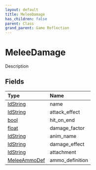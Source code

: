 ```yaml
---
layout: default
title: MeleeDamage
has_children: false
parent: Class
grand_parent: Game Reflection
---
```

# MeleeDamage
Description 

## Fields
| Type | Name |
|:-------------|:--------------|
| [IdString](/game-reflection/components/id_string.md) | name |
| [IdString](/game-reflection/components/id_string.md) | attack_effect |
| [bool](/game-reflection/components/bool.md) | hit_on_end |
| [float](/game-reflection/components/float.md) | damage_factor |
| [IdString](/game-reflection/components/id_string.md) | anim_name |
| [IdString](/game-reflection/components/id_string.md) | damage_effect |
| [IdString](/game-reflection/components/id_string.md) | attachment |
| [MeleeAmmoDef](/game-reflection/classes/melee_ammo_def.md) | ammo_definition |

